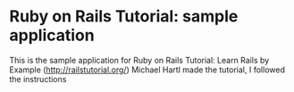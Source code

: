 # Ruby on Rails Tutorial: sample application

This is the sample application for Ruby on Rails Tutorial: Learn Rails by Example (http://railstutorial.org/)
Michael Hartl made the tutorial, I followed the instructions

